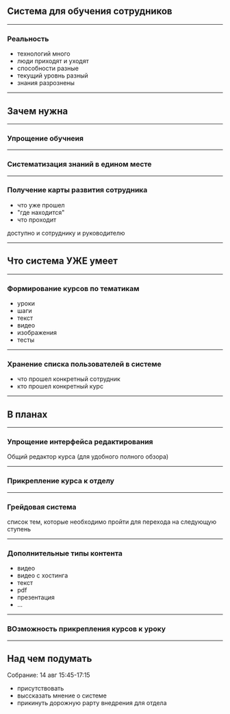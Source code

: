## Система для обучения сотрудников

---

### Реальность

- технологий много
- люди приходят и уходят
 - способности разные
 - текущий уровнь разный
- знания разрознены

---

## Зачем нужна

---

### Упрощение обучнеия

---

### Систематизация знаний в едином месте

---

### Получение карты развития сотрудника

- что уже прошел
- "где находится"
- что проходит

доступно и сотруднику и руководителю

---

## Что система УЖЕ умеет

---

### Формирование курсов по тематикам

- уроки
- шаги
 - текст
 - видео
 - изображения
- тесты

---

### Хранение списка пользователей в системе

- что прошел конкретный сотрудник
- кто прошел конкретный курс

---

## В планах

---

### Упрощение интерфейса редактирования

Общий редактор курса (для удобного полного обзора)

---

### Прикрепление курса к отделу

---

### Грейдовая система 

список тем, которые необходимо пройти для перехода на следующую ступень

---

### Дополнительные типы контента

- видео
- видео с хостинга
- текст
- pdf
- презентация
- ...

---

### ВОзможность прикрепления курсов к уроку

---

## Над чем подумать

Собрание: 14 авг 15:45-17:15
- присутствовать 
- выссказать мнение о системе
- прикинуть дорожную рарту внедрения для отдела

